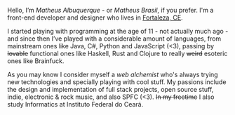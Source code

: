 Hello, I’m *Matheus Albuquerque* - or *Matheus Brasil*, if you prefer. I'm a front-end developer and designer who lives in [Fortaleza, CE](http://pt.wikipedia.org/wiki/Fortaleza). 

I started playing with programming at the age of 11 - not actually much ago - and since then I’ve played with a considerable amount of languages, from mainstream ones like Java, C#, Python and JavaScript (<3), passing by <strike>lovable</strike> functional ones like Haskell, Rust and Clojure to really <strike>weird</strike> esoteric ones like Brainfuck.

As you may know I consider myself a *web alchemist* who's always trying new technologies and specially playing with cool stuff. My passions include the design and implementation of full stack projects, open source stuff, indie, electronic & rock music, and also SPFC (<3). <strike>In my freetime</strike> I also study Informatics at Instituto Federal do Ceará. 
